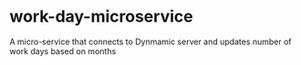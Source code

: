 # work-day-microservice
A micro-service that connects to Dynmamic server and updates number of work days based on months